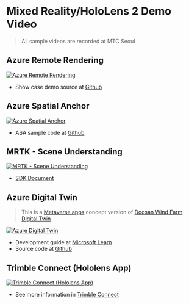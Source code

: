 # Mixed Reality/HoloLens 2 Demo Video

> All sample videos are recorded at MTC Seoul

## Azure Remote Rendering

[![Azure Remote Rendering](https://img.youtube.com/vi/3W_b5s-Hx_Q/0.jpg)](https://youtu.be/3W_b5s-Hx_Q)

- Show case demo source at [Github](https://github.com/Azure/azure-remote-rendering/tree/master/Unity/Showcase)

## Azure Spatial Anchor

[![Azure Spatial Anchor](https://img.youtube.com/vi/XQPjQGlTmSk/0.jpg)](https://youtu.be/XQPjQGlTmSk)

- ASA sample code at [Github](https://github.com/Azure/azure-spatial-anchors-samples)

## MRTK - Scene Understanding

[![MRTK - Scene Understanding](https://img.youtube.com/vi/ImKAllO39PE/0.jpg)](https://youtu.be/ImKAllO39PE)

- [SDK Document](https://docs.microsoft.com/en-us/windows/mixed-reality/design/scene-understanding)

## Azure Digital Twin

> This is a [Metaverse apps](https://azure.microsoft.com/en-us/blog/converging-the-physical-and-digital-with-digital-twins-mixed-reality-and-metaverse-apps) concept version of [Doosan Wind Farm Digital Twin](https://www.youtube.com/watch?v=foVIWE01zmA)
> 
[![Azure Digital Twin](https://img.youtube.com/vi/WeBoPoApwQI/0.jpg)](https://youtu.be/WeBoPoApwQI)

- Development guide at [Microsoft Learn](https://docs.microsoft.com/en-us/learn/paths/build-mixed-reality-azure-digital-twins-unity/)
- Source code at [Github](https://github.com/MicrosoftDocs/mslearn-mr-adt-in-unity)

## Trimble Connect (Hololens App)

[![Trimble Connect (Hololens App)](https://img.youtube.com/vi/3Zbq08G6PWI/0.jpg)](https://youtu.be/3Zbq08G6PWI)

- See more information in [Trimble Connect](https://connect.trimble.com/)

